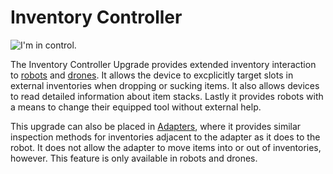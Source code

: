 # Inventory Controller

![I'm in control.](oredict:oc:inventoryControllerUpgrade)

The Inventory Controller Upgrade provides extended inventory interaction to [robots](robot.md) and [drones](drone.md). It allows the device to excplicitly target slots in external inventories when dropping or sucking items. It also allows devices to read detailed information about item stacks. Lastly it provides robots with a means to change their equipped tool without external help.

This upgrade can also be placed in [Adapters](adapter.md), where it provides similar inspection methods for inventories adjacent to the adapter as it does to the robot. It does not allow the adapter to move items into or out of inventories, however. This feature is only available in robots and drones.
